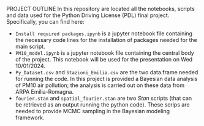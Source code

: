 PROJECT OUTLINE
In this repository are located all the notebooks, scripts and data used for the Python Driving License (PDL) final project. Specifically, you can find here:
* `Install required packages.ipynb` is a jupyter notebook file containing the necessary code lines for the installation of packages needed for the main script.
* `PM10_model.ipynb` is a jupyter notebook file containing the central body of the project. This notebook will be used for the presentation on Wed 10/01/2024.
* `Py_Dataset.csv` and `Stazioni_Emilia.csv` are the two data.frame needed for running the code. In this project is provided a Bayesian data analysis of PM10 air pollution; the analysis is carried out on these data from ARPA Emilia-Romagna.
* `fourier.stan` and `spatial_fourier.stan` are two _Stan_ scripts (that can be retrieved as an output running the python code). These scrips are needed to provide MCMC sampling in the Bayesian modeling framework.
